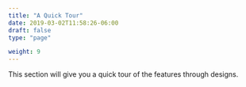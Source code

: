```yaml
---
title: "A Quick Tour"
date: 2019-03-02T11:58:26-06:00
draft: false
type: "page"

weight: 9
---
```


This section will give you a quick tour of the features through designs.


